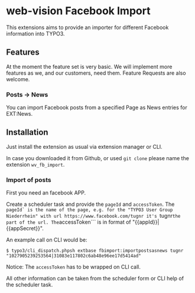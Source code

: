 # web-vision Facebook Import

This extensions aims to provide an importer for different Facebook information
into TYPO3.

## Features

At the moment the feature set is very basic. We will implement more features as
we, and our customers, need them. Feature Requests are also welcome.

### Posts -> News

You can import Facebook posts from a specified Page as News entries for
EXT:News.

## Installation

Just install the extension as usual via extension manager or CLI.

In case you downloaded it from Github, or used ```git clone``` please name the
extension ```wv_fb_import```.

### Import of posts

First you need an facebook APP.

Create a scheduler task and provide the ```pageId``` and ```accessToken```.
The ```pageId` is the name of the page, e.g. for the "TYPO3 User Group
Niederrhein" with url https://www.facebook.com/tugnr it's ```tugnr``` the part
of the url.
The ```accessToken``` is in format of "{{appId}}|{{appSecret}}".

An example call on CLI would be:

    $ typo3/cli_dispatch.phpsh extbase fbimport:importpostsasnews tugnr "1027905239253564|31083e117802c6ab48e96ee17d5414ad"

Notice: The ```accessToken``` has to be wrapped on CLI call.

All other information can be taken from the scheduler form or CLI help of the
scheduler task.
